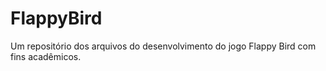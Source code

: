 # FlappyBird
Um repositório dos arquivos do desenvolvimento do jogo Flappy Bird com fins acadêmicos.
